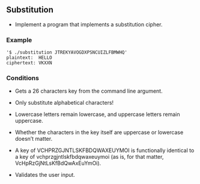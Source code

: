 ## Substitution

* Implement a program that implements a substitution cipher.
### Example
```
'$ ./substitution JTREKYAVOGDXPSNCUIZLFBMWHQ'
plaintext:  HELLO
ciphertext: VKXXN
```

### Conditions
* Gets a 26 characters key from the command line argument.

* Only substitute alphabetical characters!

* Lowercase letters remain lowercase, and uppercase letters remain uppercase.

* Whether the characters in the key itself are uppercase or lowercase doesn’t matter.

* A key of VCHPRZGJNTLSKFBDQWAXEUYMOI is functionally identical to a key of vchprzgjntlskfbdqwaxeuymoi (as is, for that matter, VcHpRzGjNtLsKfBdQwAxEuYmOi).

* Validates the user input.
